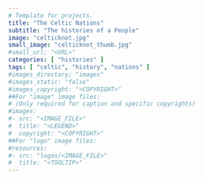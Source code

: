```yaml
---
# Template for projects.
title: "The Celtic Nations"
subtitle: "The histories of a People"
image: "celticknot.jpg"
small_image: "celticknot_thumb.jpg"
#small_url: "<URL>"
categories: [ "histories" ]
tags: [ "celtic", "history", "nations" ]
#images_directory; "images"
#images_static: "false"
#images_copyright: "<COPYRIGHT>"
##For "image" image files:
# (Only required for caption and specific copyrights)
#images:
#- src: "<IMAGE_FILE>"
#  title: "<LEGEND>"
#  copyright: "<COPYRIGHT>"
##For "logo" image files:
#resources:
#- src: "logos/<IMAGE_FILE>"
#  title: "<TOOLTIP>"
---
```


